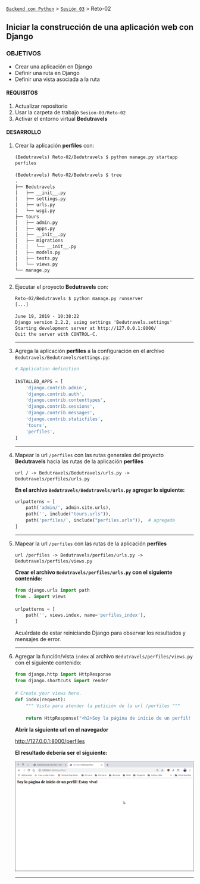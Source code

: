 [`Backend con Python`](../../Readme.md) > [`Sesión 03`](../Readme.md) > Reto-02
## Iniciar la construcción de una aplicación web con Django

### OBJETIVOS
- Crear una aplicación en Django
- Definir una ruta en Django
- Definir una vista asociada a la ruta

#### REQUISITOS
1. Actualizar repositorio
1. Usar la carpeta de trabajo `Sesion-03/Reto-02`
1. Activar el entorno virtual __Bedutravels__

#### DESARROLLO
1. Crear la aplicación __perfiles__ con:

   ```console
   (Bedutravels) Reto-02/Bedutravels $ python manage.py startapp perfiles

   (Bedutravels) Reto-02/Bedutravels $ tree
   .
   ├── Bedutravels
   │   ├── __init__.py
   │   ├── settings.py
   │   ├── urls.py
   │   └── wsgi.py
   ├── tours
   │   ├── admin.py
   │   ├── apps.py
   │   ├── __init__.py
   │   ├── migrations
   │   │   └── __init__.py
   │   ├── models.py
   │   ├── tests.py
   │   └── views.py
   └── manage.py
   ```
   ***

1. Ejecutar el proyecto __Bedutravels__ con:

   ```console
   Reto-02/Bedutravels $ python manage.py runserver
   [...]

   June 19, 2019 - 10:38:22
   Django version 2.2.2, using settings 'Bedutravels.settings'
   Starting development server at http://127.0.0.1:8000/
   Quit the server with CONTROL-C.   
   ```
   ***

1. Agrega la aplicación __perfiles__ a la configuración en el archivo `Bedutravels/Bedutravels/settings.py`:

   ```python
   # Application definition

   INSTALLED_APPS = [
       'django.contrib.admin',
       'django.contrib.auth',
       'django.contrib.contenttypes',
       'django.contrib.sessions',
       'django.contrib.messages',
       'django.contrib.staticfiles',
       'tours',
       'perfiles',
   ]   
   ```
   ***

1. Mapear la url `/perfiles` con las rutas generales del proyecto __Bedutravels__ hacia las rutas de la aplicación __perfiles__

   ```
   url / -> Bedutravels/Bedutravels/urls.py -> Bedutravels/perfiles/urls.py
   ```

   __En el archivo `Bedutravels/Bedutravels/urls.py` agregar lo siguiente:__

   ```python
   urlpatterns = [
       path('admin/', admin.site.urls),
       path('', include("tours.urls")),
       path('perfiles/', include("perfiles.urls")),  # agregada
   ]
   ```
   ***

1. Mapear la url `/perfiles` con las rutas de la aplicación __perfiles__

   ```
   url /perfiles -> Bedutravels/perfiles/urls.py -> Bedutravels/perfiles/views.py
   ```

   __Crear el archivo `Bedutravels/perfiles/urls.py` con el siguiente contenido:__

   ```python
   from django.urls import path
   from . import views

   urlpatterns = [
       path('', views.index, name='perfiles_index'),
   ]
   ```
   Acuérdate de estar reiniciando Django para observar los resultados y mensajes de error.
   ***

1. Agregar la función/vista `index` al archivo `Bedutravels/perfiles/views.py` con el siguiente contenido:

   ```python
   from django.http import HttpResponse
   from django.shortcuts import render

   # Create your views here.
   def index(request):
       """ Vista para atender la petición de la url /perfiles """

       return HttpResponse("<h2>Soy la página de inicio de un perfil! Estoy viva!</h2>")
   ```

   __Abrir la siguiente url en el navegador__

   http://127.0.0.1:8000/perfiles

   __El resultado debería ser el siguiente:__

   ![Página perfiles](assets/perfiles-index-01.png)
   ***
